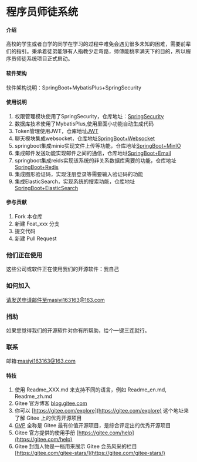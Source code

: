 # 程序员师徒系统

#### 介绍
高校的学生或者自学的同学在学习的过程中难免会遇见很多未知的困难，需要前辈们的指引。秉承着徒弟能够有人指教少走弯路，师傅能桃李满天下的目的，所以程序员师徒系统项目正式启动。

#### 软件架构
软件架构说明：SpringBoot+MybatisPlus+SpringSecurity



#### 使用说明

1.  权限管理模块使用了SpringSecurity，仓库地址：[SpringSecurity](https://gitee.com/WangFuGui-Ma/spring-security-spring-boot)
2.  数据库技术使用了MybatisPlus,使用里面小功能自动生成代码
3.  Token管理使用JWT，仓库地址[JWT](https://gitee.com/WangFuGui-Ma/spring-boot-jwt)
4.  聊天模块集成websocket，仓库地址[SpringBoot+Websocket](https://gitee.com/WangFuGui-Ma/spring-boot-websocket)
5.  springboot集成minio实现文件上传等功能，仓库地址[SpringBoot+MinIO](https://gitee.com/WangFuGui-Ma/spring-boot-minio)
6.  集成邮件发送功能实现邮件之间的通信，仓库地址[SpringBoot+Email](https://gitee.com/WangFuGui-Ma/spring-boot-email)
7.  springboot集成reids实现该系统的非关系数据库需要的功能，仓库地址[SpringBoot+Redis](https://gitee.com/WangFuGui-Ma/spring-boot-redis)
8.  集成图形验证码，实现注册登录等需要输入验证码的功能
9.  集成ElasticSearch，实现系统的搜索功能，仓库地址[SpringBoot+ElasticSearch](https://gitee.com/WangFuGui-Ma/spring-boot-elasticSearch)

#### 参与贡献

1.  Fork 本仓库
2.  新建 Feat_xxx 分支
3.  提交代码
4.  新建 Pull Request
### 他们正在使用
这些公司或软件正在使用我们的开源软件：我自己

### 如何加入
请发送申请邮件至masiyi163163@163.com

### 捐助
如果您觉得我们的开源软件对你有所帮助，给个一键三连就行。

### 联系
邮箱:masiyi163163@163.com


#### 特技

1.  使用 Readme\_XXX.md 来支持不同的语言，例如 Readme\_en.md, Readme\_zh.md
2.  Gitee 官方博客 [blog.gitee.com](https://blog.gitee.com)
3.  你可以 [https://gitee.com/explore](https://gitee.com/explore) 这个地址来了解 Gitee 上的优秀开源项目
4.  [GVP](https://gitee.com/gvp) 全称是 Gitee 最有价值开源项目，是综合评定出的优秀开源项目
5.  Gitee 官方提供的使用手册 [https://gitee.com/help](https://gitee.com/help)
6.  Gitee 封面人物是一档用来展示 Gitee 会员风采的栏目 [https://gitee.com/gitee-stars/](https://gitee.com/gitee-stars/)
   
